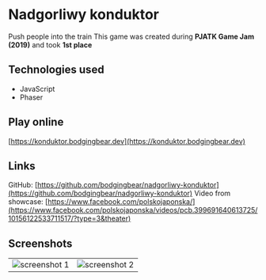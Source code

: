 
# Nadgorliwy konduktor

Push people into the train
This game was created during **PJATK Game Jam (2019)** and took **1st place**

## Technologies used
* JavaScript
* Phaser

## Play online

[https://konduktor.bodgingbear.dev](https://konduktor.bodgingbear.dev)

## Links

GitHub: [https://github.com/bodgingbear/nadgorliwy-konduktor](https://github.com/bodgingbear/nadgorliwy-konduktor)
Video from showcase: [https://www.facebook.com/polskojaponska/](https://www.facebook.com/polskojaponska/videos/pcb.399691640613725/10156122533711517/?type=3&theater)

## Screenshots
| | |
|-|-|
|![screenshot 1](https://raw.githubusercontent.com/bodgingbear/nadgorliwy-konduktor/master/website/screenshot.png)|![screenshot 2](https://raw.githubusercontent.com/bodgingbear/nadgorliwy-konduktor/master/website/screenshot2.png)|

